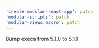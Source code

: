 ```yaml
---
'create-modular-react-app': patch
'modular-scripts': patch
'modular-views.macro': patch
---
```


Bump execa from 5.1.0 to 5.1.1
